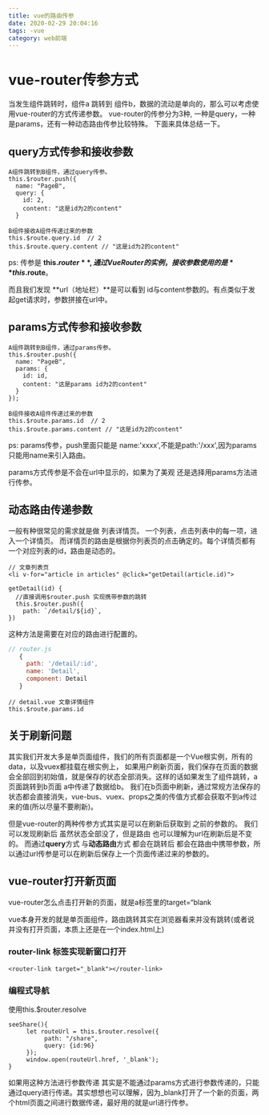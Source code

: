 ```yaml
---
title: vue的路由传参
date: 2020-02-29 20:04:16
tags: -vue
category: web前端
---
```


# vue-router传参方式

当发生组件跳转时，组件a 跳转到 组件b，数据的流动是单向的，那么可以考虑使用vue-router的方式传递参数。 vue-router的传参分为3种, 一种是query，一种是params，还有一种动态路由传参比较特殊。 下面来具体总结一下。

## query方式传参和接收参数

```PageA.vue参数传递
A组件跳转到B组件，通过query传参。
this.$router.push({
  name: "PageB",
  query: {
    id: 2,
    content: "这是id为2的content"
  }
```

```PageB.vue参数接收
B组件接收A组件传递过来的参数
this.$route.query.id  // 2
this.$route.query.content // "这是id为2的content"
```

ps: 传参是 **this.$router**, 通过VueRouter的实例， 接收参数使用的是 **this.$route**。

而且我们发现 **url（地址栏）**是可以看到 id与content参数的。有点类似于发起get请求时，参数拼接在url中。



## params方式传参和接收参数

```
A组件跳转到B组件，通过params传参。
this.$router.push({
  name: "PageB",
  params: {
    id: id,
    content: "这是params id为2的content"
  }
});
```

```
B组件接收A组件传递过来的参数
this.$route.params.id  // 2
this.$route.params.content // "这是id为2的content"
```

ps:  params传参，push里面只能是 name:'xxxx',不能是path:'/xxx',因为params只能用name来引入路由。

params方式传参是不会在url中显示的，如果为了美观 还是选择用params方法进行传参。



## 动态路由传递参数

一般有种很常见的需求就是做 列表详情页。 一个列表，点击列表中的每一项，进入一个详情页。 而详情页的路由是根据你列表页的点击确定的。每个详情页都有一个对应列表的id，路由是动态的。

```文章列表页
// 文章列表页
<li v-for="article in articles" @click="getDetail(article.id)">

getDetail(id) {
  //直接调用$router.push 实现携带参数的跳转
  this.$router.push({
    path: `/detail/${id}`,
})
```

这种方法是需要在对应的路由进行配置的。

```router.js
// router.js
   {
     path: '/detail/:id',
     name: 'Detail',
     component: Detail
   }
```

```detail.vue
// detail.vue 文章详情组件
this.$route.params.id
```



## 关于刷新问题

其实我们开发大多是单页面组件，我们的所有页面都是一个Vue根实例，所有的data，以及vuex都挂载在根实例上，  如果用户刷新页面，我们保存在页面的数据会全部回到初始值，就是保存的状态全部消失。这样的话如果发生了组件跳转，a页面跳转到b页面 a中传递了数据给b。 我们在b页面中刷新，通过常规方法保存的状态都会直接消失，vue-bus、vuex、props之类的传值方式都会获取不到a传过来的值(所以尽量不要刷新)。 

但是vue-router的两种传参方式其实是可以在刷新后获取到 之前的参数的。 我们可以发现刷新后 虽然状态全部没了，但是路由 也可以理解为url在刷新后是不变的。 而通过**query**方式 与**动态路由**方式 都会在跳转后 都会在路由中携带参数，所以通过url传参是可以在刷新后保存上一个页面传递过来的参数的。



## vue-router打开新页面

vue-router怎么点击打开新的页面，就是a标签里的target=“blank

vue本身开发的就是单页面组件，路由跳转其实在浏览器看来并没有跳转(或者说并没有打开页面，本质上还是在一个index.html上)

### router-link 标签实现新窗口打开

```
<router-link target="_blank"></router-link>
```

### 编程式导航

使用this.$router.resolve

```
seeShare(){
     let routeUrl = this.$router.resolve({
          path: "/share",
          query: {id:96}
     });
     window.open(routeUrl.href, '_blank');
}
```

如果用这种方法进行参数传递  其实是不能通过params方式进行参数传递的，只能通过query进行传递。其实想想也可以理解，因为_blank打开了一个新的页面，两个html页面之间进行数据传递，最好用的就是url进行传参。

